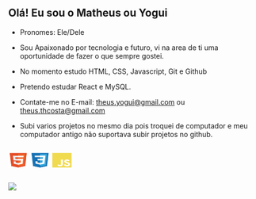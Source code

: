 ## Olá! Eu sou o Matheus ou Yogui

- Pronomes: Ele/Dele

- Sou Apaixonado por tecnologia e futuro, vi na area de ti uma oportunidade de fazer o que sempre gostei.

- No momento estudo HTML, CSS, Javascript, Git e Github

- Pretendo estudar React e MySQL.

- Contate-me no E-mail: theus.yogui@gmail.com ou theus.thcosta@gmail.com

- Subi varios projetos no mesmo dia pois troquei de computador e meu computador antigo não suportava subir projetos no github.

##

<div> 

<img align="center" alt="Rafa-HTML" height="30" width="40" src="https://raw.githubusercontent.com/devicons/devicon/master/icons/html5/html5-original.svg">
<img align="center" alt="Rafa-CSS" height="30" width="40" src="https://raw.githubusercontent.com/devicons/devicon/master/icons/css3/css3-original.svg">
<img align="center" alt="Rafa-Js" height="30" width="40" src="https://raw.githubusercontent.com/devicons/devicon/master/icons/javascript/javascript-plain.svg">

</div>

##

<div>

<a href="https://www.linkedin.com/in/matheuscostayg/" target="_blank"><img src="https://img.shields.io/badge/-LinkedIn-%230077B5?style=for-the-badge&logo=linkedin&logoColor=white" target="_blank"></a> 

